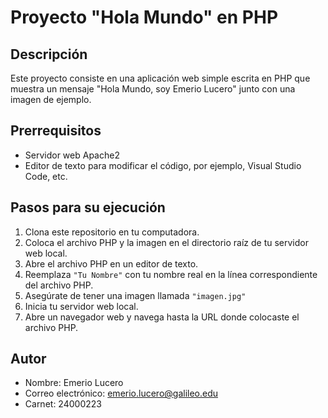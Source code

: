 # Proyecto "Hola Mundo" en PHP

## Descripción
Este proyecto consiste en una aplicación web simple escrita en PHP que muestra un mensaje "Hola Mundo, soy Emerio Lucero" junto con una imagen de ejemplo.

## Prerrequisitos
- Servidor web Apache2 
- Editor de texto para modificar el código, por ejemplo, Visual Studio Code, etc. 

## Pasos para su ejecución
1. Clona este repositorio en tu computadora.
2. Coloca el archivo PHP y la imagen en el directorio raíz de tu servidor web local.
3. Abre el archivo PHP en un editor de texto.
4. Reemplaza `"Tu Nombre"` con tu nombre real en la línea correspondiente del archivo PHP.
5. Asegúrate de tener una imagen llamada `"imagen.jpg"` 
6. Inicia tu servidor web local.
7. Abre un navegador web y navega hasta la URL donde colocaste el archivo PHP.  

## Autor
- Nombre: Emerio Lucero 
- Correo electrónico: emerio.lucero@galileo.edu
- Carnet: 24000223
